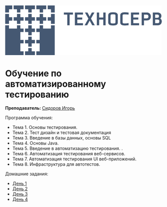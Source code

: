 [![Техносерв](assets/technoserv-logo.png)](https://technoserv.com)

# Обучение по автоматизированному тестированию

**Преподаватель:** [Сидоров Игорь](https://github.com/idsidorov)

Программа обучения:
- Тема 1. Основы тестирования.
- Тема 2. Тест дизайн и тестовая документация
- Тема 3. Введение в базы данных, основы SQL
- Тема 4. Основы Java.
- Тема 5. Введение в автоматизацию тестирования. .
- Тема 6. Автоматизация тестирования веб-сервисов.
- Тема 7. Автоматизация тестирования UI веб-приложений.
- Тема 8. Инфраструктура для автотестов.

Домашние задания:
- [День 1](Day%201)
- [День 2](Day%202)
- [День 3](Day%203)
- [День 4](Day%204)